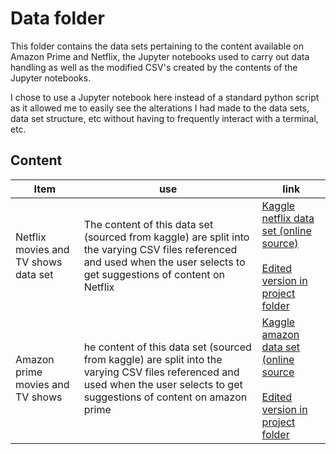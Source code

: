 # Data folder
<p>This folder contains the data sets pertaining to the content available on Amazon Prime and Netflix, the Jupyter notebooks used to carry out data handling as well as the modified CSV's created by the contents of the Jupyter notebooks.</p>
<p>I chose to use a Jupyter notebook here instead of a standard python script as it allowed me to easily see the alterations I had made to the data sets, data set structure, etc without having to frequently interact with a terminal, etc.</p>

## Content
| Item | use| link|
|------|----|-----|
| Netflix movies and TV shows data set| The content of this data set (sourced from kaggle) are split into the varying CSV files referenced and used when the user selects to get suggestions of content on Netflix |[Kaggle netflix data set (online source)](https://www.kaggle.com/datasets/shivamb/netflix-shows?resource=download) <br><br> [Edited version in project folder](./Netflix/netflix_edited.csv)|
| Amazon prime movies and TV shows| he content of this data set (sourced from kaggle) are split into the varying CSV files referenced and used when the user selects to get suggestions of content on amazon prime | [Kaggle amazon data set (online source](https://www.kaggle.com/datasets/shivamb/amazon-prime-movies-and-tv-shows)<br><br>[Edited version in project folder](./Amazon/amazon_edited.csv)|